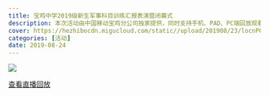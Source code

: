 ```yaml
---
title: 宝鸡中学2019级新生军事科目训练汇报表演暨闭幕式
description: 本次活动由中国移动宝鸡分公司独家提供，同时支持手机、PAD、PC端回放观看。
cover: https://hezhibocdn.migucloud.com/static//upload/201908/23/locnPGG1566553318376.jpg
categories: [活动]
date: 2019-08-24
---
```


![](https://hezhibocdn.migucloud.com/static//upload/201908/23/locnPGG1566553318376.jpg)

[查看直播回放](https://hezhibo.migucloud.com/watch/U3NxIpiZw28)
